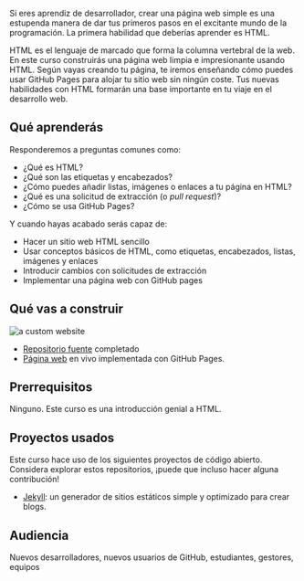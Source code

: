 Si eres aprendiz de desarrollador, crear una página web simple es una estupenda manera de dar tus primeros pasos en el excitante mundo de la programación. La primera habilidad que deberías aprender es HTML.

HTML es el lenguaje de marcado que forma la columna vertebral de la web. En este curso construirás una página web limpia e impresionante usando HTML. Según vayas creando tu página, te iremos enseñando cómo puedes usar GitHub Pages para alojar tu sitio web sin ningún coste. Tus nuevas habilidades con HTML formarán una base importante en tu viaje en el desarrollo web.

## Qué aprenderás

Responderemos a preguntas comunes como:

- ¿Qué es HTML?
- ¿Qué son las etiquetas y encabezados?
- ¿Cómo puedes añadir listas, imágenes o enlaces a tu página en HTML?
- ¿Qué es una solicitud de extracción (o _pull request_)?
- ¿Cómo se usa GitHub Pages?

Y cuando hayas acabado serás capaz de:
- Hacer un sitio web HTML sencillo
- Usar conceptos básicos de HTML, como etiquetas, encabezados, listas, imágenes y enlaces
- Introducir cambios con solicitudes de extracción
- Implementar una página web con GitHub pages

## Qué vas a construir
![a custom website](https://user-images.githubusercontent.com/16547949/41006151-5e97deee-68ee-11e8-8b52-84f38cd3e567.png)

- [Repositorio fuente](https://github.com/githubtraining/intro-html-demo) completado
- [Página web](https://githubtraining.github.io/intro-html-demo/) en vivo implementada con GitHub Pages.

## Prerrequisitos
Ninguno. Este curso es una introducción genial a HTML.

## Proyectos usados
Este curso hace uso de los siguientes proyectos de código abierto. Considera explorar estos repositorios, ¡puede que incluso hacer alguna contribución!

- [Jekyll](https://github.com/jekyll/jekyll): un generador de sitios estáticos simple y optimizado para crear blogs.

## Audiencia

Nuevos desarrolladores, nuevos usuarios de GitHub, estudiantes, gestores, equipos
